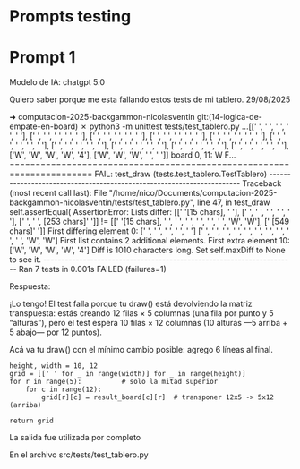 # Prompts testing

# Prompt 1

Modelo de IA:  chatgpt 5.0

Quiero saber porque me esta fallando estos tests de mi tablero. 29/08/2025

➜ computacion-2025-backgammon-nicolasventin git:(14-logica-de-empate-en-board) ✗ python3 -m unittest tests/test_tablero.py ...[[' ', ' ', ' ', ' ', ' '], [' ', ' ', ' ', ' ', ' '], [' ', ' ', ' ', ' ', ' '], [' ', ' ', ' ', ' ', ' '], [' ', ' ', ' ', ' ', ' '], [' ', ' ', ' ', ' ', ' '], [' ', ' ', ' ', ' ', ' '], [' ', ' ', ' ', ' ', ' '], [' ', ' ', ' ', ' ', ' '], [' ', ' ', ' ', ' ', ' '], ['W', 'W', 'W', 'W', '4'], ['W', 'W', 'W', ' ', ' ']] board 0, 11: W F... ====================================================================== FAIL: test_draw (tests.test_tablero.TestTablero) ---------------------------------------------------------------------- Traceback (most recent call last): File "/home/nico/Documents/computacion-2025-backgammon-nicolasventin/tests/test_tablero.py", line 47, in test_draw self.assertEqual( AssertionError: Lists differ: [[' '[15 chars], ' '], [' ', ' ', ' ', ' ', ' '], [' ', ' ', [253 chars]' ']] != [[' '[15 chars], ' ', ' ', ' ', ' ', ' ', ' ', 'W', 'W'], [' [549 chars]' ']] First differing element 0: [' ', ' ', ' ', ' ', ' '] [' ', ' ', ' ', ' ', ' ', ' ', ' ', ' ', ' ', ' ', 'W', 'W'] First list contains 2 additional elements. First extra element 10: ['W', 'W', 'W', 'W', '4'] Diff is 1010 characters long. Set self.maxDiff to None to see it. ---------------------------------------------------------------------- Ran 7 tests in 0.001s FAILED (failures=1)

Respuesta:

¡Lo tengo! El test falla porque tu draw() está devolviendo la matriz transpuesta: estás creando 12 filas × 5 columnas (una fila por punto y 5 “alturas”), pero el test espera 10 filas × 12 columnas (10 alturas —5 arriba + 5 abajo— por 12 puntos).

Acá va tu draw() con el mínimo cambio posible: agrego 6 líneas al final.

    height, width = 10, 12
    grid = [[' ' for _ in range(width)] for _ in range(height)]
    for r in range(5):          # solo la mitad superior
        for c in range(12):
            grid[r][c] = result_board[c][r]  # transponer 12x5 -> 5x12 (arriba)

    return grid

La salida fue utilizada por completo

En el archivo 
src/tests/test_tablero.py